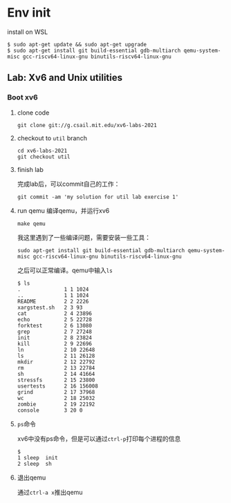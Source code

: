# Env init

install on WSL

```shell
$ sudo apt-get update && sudo apt-get upgrade
$ sudo apt-get install git build-essential gdb-multiarch qemu-system-misc gcc-riscv64-linux-gnu binutils-riscv64-linux-gnu
```

## Lab: Xv6 and Unix utilities

### Boot xv6

1. clone code

    ``` 
    git clone git://g.csail.mit.edu/xv6-labs-2021
    ```

2. checkout to `util` branch

    ```
    cd xv6-labs-2021
    git checkout util
    ```

3. finish lab

    完成lab后，可以commit自己的工作：

    ```
    git commit -am 'my solution for util lab exercise 1'
    ```

4. run qemu
    编译qemu，并运行xv6

    ```shell
    make qemu
    ```
    我这里遇到了一些编译问题，需要安装一些工具：

    ```
    sudo apt-get install git build-essential gdb-multiarch qemu-system-misc gcc-riscv64-linux-gnu binutils-riscv64-linux-gnu 
    ```

    之后可以正常编译。qemu中输入`ls`

    ```
    $ ls
    .              1 1 1024
    ..             1 1 1024
    README         2 2 2226
    xargstest.sh   2 3 93
    cat            2 4 23896
    echo           2 5 22728
    forktest       2 6 13080
    grep           2 7 27248
    init           2 8 23824
    kill           2 9 22696
    ln             2 10 22648
    ls             2 11 26128
    mkdir          2 12 22792
    rm             2 13 22784
    sh             2 14 41664
    stressfs       2 15 23800
    usertests      2 16 156008
    grind          2 17 37968
    wc             2 18 25032
    zombie         2 19 22192
    console        3 20 0
    ```

5. `ps`命令

    xv6中没有ps命令，但是可以通过`ctrl-p`打印每个进程的信息

    ```
    $
    1 sleep  init
    2 sleep  sh
    ```

6. 退出qemu

    通过`ctrl-a x`推出qemu
